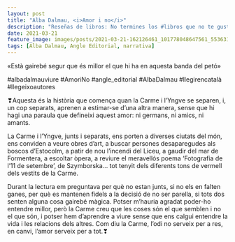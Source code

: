 ```yaml
---
layout: post
title: "Alba Dalmau, <i>Amor i no</i>"
description: "Reseñas de libros: No termines los #libros que no te gustan. I els #llibres que t'agraden llegeix-los tants cops com calgui."
date: 2021-03-21
feature_image: images/posts/2021-03-21-162126461_101778048647561_5536310464320323457_n_17867839991381355.jpg
tags: [Alba Dalmau, Angle Editorial, narrativa]
---
```


«Està gairebé segur que és millor el que hi ha en aquesta banda del petó»
<!--more-->

#albadalmauviure #AmoriNo #angle_editorial #AlbaDalmau #llegirencatalà #llegeixoautores

❣Aquesta és la història que comença quan la Carme i l’Yngve se separen, i, un cop separats, aprenen a estimar-se d’una altra manera, sense que hi hagi una paraula que defineixi aquest amor: ni germans, ni amics, ni amants. 

La Carme i l’Yngve, junts i separats, ens porten a diverses ciutats del món, ens conviden a veure obres d’art, a buscar persones desaparegudes als boscos d’Estocolm, a patir de nou l’incendi del Liceu, a gaudir del mar de Formentera, a escoltar òpera, a reviure el meravellós poema ‘Fotografia de l’11 de setembre’, de Szymborska... tot tenyit dels diferents tons de vermell dels vestits de la Carme.

Durant la lectura em preguntava per què no estan junts, si no els en falten ganes, per què es mantenen fidels a la decisió de no ser parella, si tots dos senten alguna cosa gairebé màgica. Potser m’hauria agradat poder-ho entendre millor, però la Carme creu que les coses són el que semblen i no el que són, i potser hem d’aprendre a viure sense que ens calgui entendre la vida i les relacions dels altres. Com diu la Carme, l’odi no serveix per a res, en canvi, l’amor serveix per a tot.❣
